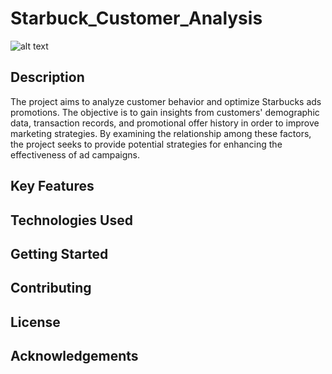 # Starbuck_Customer_Analysis
![alt text](https://i.ibb.co/pQwBW5K/You-Won-t-Believe-These-Annoying-Starbucks-Orders.jpg)

## Description ##

The project aims to analyze customer behavior and optimize Starbucks ads promotions. The objective is to gain insights from customers' demographic data, transaction records, and promotional offer history in order to improve marketing strategies. By examining the relationship among these factors, the project seeks to provide potential strategies for enhancing the effectiveness of ad campaigns.

## Key Features ##

## Technologies Used ##

## Getting Started ##

## Contributing ##

## License ##

## Acknowledgements ##
